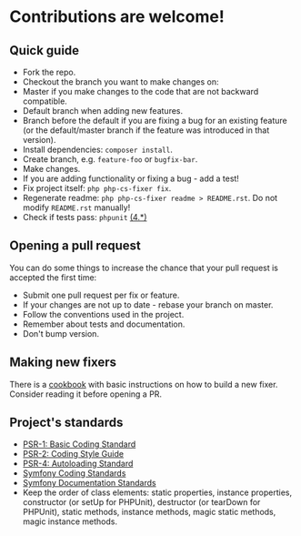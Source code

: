 # Contributions are welcome!

## Quick guide

 * Fork the repo.
 * Checkout the branch you want to make changes on:
  * Master if you make changes to the code that are not backward compatible.
  * Default branch when adding new features.
  * Branch before the default if you are fixing a bug for an existing feature (or the default/master branch if the feature was introduced in that version).
 * Install dependencies: `composer install`.
 * Create branch, e.g. `feature-foo` or `bugfix-bar`.
 * Make changes.
 * If you are adding functionality or fixing a bug - add a test!
 * Fix project itself: `php php-cs-fixer fix`.
 * Regenerate readme: `php php-cs-fixer readme > README.rst`. Do not modify `README.rst` manually!
 * Check if tests pass: `phpunit` [(4.*)](https://phpunit.de/manual/current/en/installation.html)

## Opening a pull request

You can do some things to increase the chance that your pull request is accepted the first time:

 * Submit one pull request per fix or feature.
 * If your changes are not up to date - rebase your branch on master.
 * Follow the conventions used in the project.
 * Remember about tests and documentation.
 * Don't bump version.

## Making new fixers

There is a [cookbook](https://github.com/FriendsOfPHP/PHP-CS-Fixer/blob/master/COOKBOOK-FIXERS.md) with basic instructions on how to build a new fixer. Consider reading it
before opening a PR.

## Project's standards

 * [PSR-1: Basic Coding Standard](https://github.com/php-fig/fig-standards/blob/master/accepted/PSR-1-basic-coding-standard.md)
 * [PSR-2: Coding Style Guide](https://github.com/php-fig/fig-standards/blob/master/accepted/PSR-2-coding-style-guide.md)
 * [PSR-4: Autoloading Standard](https://github.com/php-fig/fig-standards/blob/master/accepted/PSR-4-autoloader.md)
 * [Symfony Coding Standards](http://symfony.com/doc/current/contributing/code/standards.html)
 * [Symfony Documentation Standards](http://symfony.com/doc/current/contributing/documentation/standards.html)
 * Keep the order of class elements: static properties, instance properties, constructor (or setUp for PHPUnit), destructor (or tearDown for PHPUnit), static methods, instance methods, magic static methods, magic instance methods.
